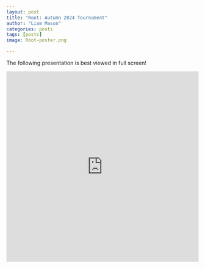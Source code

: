 ```yaml
---
layout: post
title: "Root: Autumn 2024 Tournament"
author: "Liam Mason"
categories: posts
tags: [posts]
image: Root-poster.png

---
```


The following presentation is best viewed in full screen!

<iframe width="760px" height="500px" src="https://wus-www.sway.com/s/ifAFmOQiVqFNdfpz/embed" frameborder="0" marginheight="0" marginwidth="0" max-width="100%" sandbox="allow-forms allow-modals allow-orientation-lock allow-popups allow-same-origin allow-scripts" scrolling="no" style="border: none; max-width: 100%; max-height: 100vh" allowfullscreen mozallowfullscreen msallowfullscreen webkitallowfullscreen></iframe>
